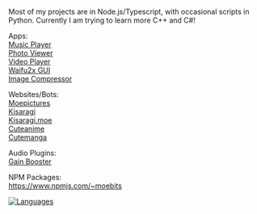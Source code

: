 Most of my projects are in Node.js/Typescript, with occasional scripts in Python. Currently I am trying to learn more C++ and C#!

Apps: \
[Music Player](https://github.com/Moebits/Music-Player) \
[Photo Viewer](https://github.com/Moebits/Photo-Viewer) \
[Video Player](https://github.com/Moebits/Video-Player) \
[Waifu2x GUI](https://github.com/Moebits/Waifu2x-GUI) \
[Image Compressor](https://github.com/Moebits/Image-Compressor)

Websites/Bots: \
[Moepictures](https://github.com/Moebits/Moepictures.moe) \
[Kisaragi](https://github.com/Moebits/Kisaragi) \
[Kisaragi.moe](https://github.com/Moebits/Kisaragi.moe) \
[Cuteanime](https://github.com/Moebits/Cuteanime.moe) \
[Cutemanga](https://github.com/Moebits/Cutemanga.moe)

Audio Plugins: \
[Gain Booster](https://github.com/Moebits/Gain-Booster)

NPM Packages: \
https://www.npmjs.com/~moebits

[![Languages](https://skillicons.dev/icons?i=ts,js,python,cpp,cs,react,electron,redux,postgres,redis,less,discordjs,webpack,nodejs,npm)](https://skillicons.dev)
